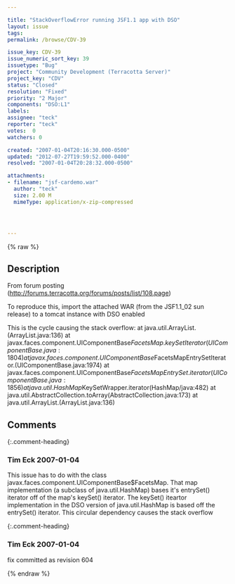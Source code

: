 ```yaml
---

title: "StackOverflowError running JSF1.1 app with DSO"
layout: issue
tags: 
permalink: /browse/CDV-39

issue_key: CDV-39
issue_numeric_sort_key: 39
issuetype: "Bug"
project: "Community Development (Terracotta Server)"
project_key: "CDV"
status: "Closed"
resolution: "Fixed"
priority: "2 Major"
components: "DSO:L1"
labels: 
assignee: "teck"
reporter: "teck"
votes:  0
watchers: 0

created: "2007-01-04T20:16:30.000-0500"
updated: "2012-07-27T19:59:52.000-0400"
resolved: "2007-01-04T20:28:32.000-0500"

attachments:
- filename: "jsf-cardemo.war"
  author: "teck"
  size: 2.00 M
  mimeType: application/x-zip-compressed




---
```


{% raw %}

## Description

<div markdown="1" class="description">

From forum posting (http://forums.terracotta.org/forums/posts/list/108.page)

To reproduce this, import the attached WAR (from the JSF1.1\_02 sun release) to a tomcat instance with DSO enabled

This is the cycle causing the stack overflow:
	at java.util.ArrayList.<init>(ArrayList.java:136)
	at javax.faces.component.UIComponentBase$FacetsMap.keySetIterator(UIComponentBase.java:1804)
	at javax.faces.component.UIComponentBase$FacetsMapEntrySetIterator.<init>(UIComponentBase.java:1974)
	at javax.faces.component.UIComponentBase$FacetsMapEntrySet.iterator(UIComponentBase.java:1856)
	at java.util.HashMap$KeySetWrapper.iterator(HashMap/java:482)
	at java.util.AbstractCollection.toArray(AbstractCollection.java:173)
	at java.util.ArrayList.<init>(ArrayList.java:136)

</div>

## Comments


{:.comment-heading}
### **Tim Eck** <span class="date">2007-01-04</span>

<div markdown="1" class="comment">

This issue has to do with the class javax.faces.component.UIComponentBase$FacetsMap. That map implementation (a subclass of java.util.HashMap) bases it's entrySet() iterator off of the map's keySet() iterator. The keySet() iteartor implementation in the DSO version of java.util.HashMap is based off the entrySet() iterator.  This circular dependency causes the stack overflow

</div>


{:.comment-heading}
### **Tim Eck** <span class="date">2007-01-04</span>

<div markdown="1" class="comment">

fix committed as revision 604

</div>



{% endraw %}
